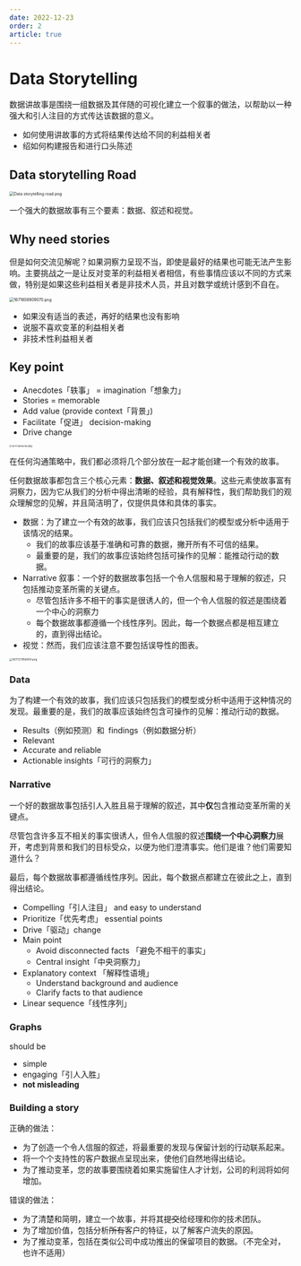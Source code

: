 ```yaml
---
date: 2022-12-23
order: 2
article: true
---
```


# Data Storytelling

数据讲故事是围绕一组数据及其伴随的可视化建立一个叙事的做法，以帮助以一种强大和引人注目的方式传达该数据的意义。

- 如何使用讲故事的方式将结果传达给不同的利益相关者
- 绍如何构建报告和进行口头陈述

<!-- more -->

## Data storytelling Road

<img src="https://pic.hanjiaming.com.cn/2022/12/23/5d97736d9d103.png" alt="Data storytelling road.png" style="zoom:50%;" />

一个强大的数据故事有三个要素：数据、叙述和视觉。

## Why need stories

但是如何交流见解呢？如果洞察力呈现不当，即使是最好的结果也可能无法产生影响。主要挑战之一是让反对变革的利益相关者相信，有些事情应该以不同的方式来做，特别是如果这些利益相关者是非技术人员，并且对数学或统计感到不自在。

<img src="https://pic.hanjiaming.com.cn/2022/12/23/8a333559161af.png" alt="1671808909070.png" style="zoom:50%;" />

- 如果没有适当的表述，再好的结果也没有影响
- 说服不喜欢变革的利益相关者
- 非技术性利益相关者

## Key point

- Anecdotes「轶事」 = imagination「想象力」
- Stories = memorable
- Add value (provide context「背景」)
- Facilitate「促进」 decision-making
- Drive change

<img src="https://pic.hanjiaming.com.cn/2022/12/23/d7ab776d4c84e.png" alt="1671728918749.png" style="zoom: 28%;" />

在任何沟通策略中，我们都必须将几个部分放在一起才能创建一个有效的故事。

任何数据故事都包含三个核心元素：**数据、叙述和视觉效果**。这些元素使故事富有洞察力，因为它从我们的分析中得出清晰的经验，具有解释性，我们帮助我们的观众理解您的见解，并且简洁明了，仅提供具体和具体的事实。

- 数据：为了建立一个有效的故事，我们应该只包括我们的模型或分析中适用于该情况的结果。
  - 我们的故事应该基于准确和可靠的数据，撇开所有不可信的结果。
  - 最重要的是，我们的故事应该始终包括可操作的见解：能推动行动的数据。
- Narrative 叙事：一个好的数据故事包括一个令人信服和易于理解的叙述，只包括推动变革所需的关键点。
  - 尽管包括许多不相干的事实是很诱人的，但一个令人信服的叙述是围绕着一个中心的洞察力
  - 每个数据故事都遵循一个线性序列。因此，每一个数据点都是相互建立的，直到得出结论。
- 视觉：然而，我们应该注意不要包括误导性的图表。

<img src="https://pic.hanjiaming.com.cn/2022/12/23/b697a5127c59e.png" alt="1671727956604.png" style="zoom: 33%;" />

### Data

为了构建一个有效的故事，我们应该只包括我们的模型或分析中适用于这种情况的发现。最重要的是，我们的故事应该始终包含可操作的见解：推动行动的数据。

- Results（例如预测）和 findings（例如数据分析）
- Relevant
- Accurate and reliable
- Actionable insights「可行的洞察力」

### Narrative

一个好的数据故事包括引人入胜且易于理解的叙述，其中**仅**包含推动变革所需的关键点。

尽管包含许多互不相关的事实很诱人，但令人信服的叙述**围绕一个中心洞察力**展开，考虑到背景和我们的目标受众，以便为他们澄清事实。他们是谁？他们需要知道什么？

最后，每个数据故事都遵循线性序列。因此，每个数据点都建立在彼此之上，直到得出结论。

- Compelling「引人注目」 and easy to understand
- Prioritize「优先考虑」 essential points
- Drive「驱动」change
- Main point
  - Avoid disconnected facts 「避免不相干的事实」
  - Central insight「中央洞察力」
- Explanatory context 「解释性语境」
  - Understand background and audience
  - Clarify facts to that audience
- Linear sequence「线性序列」

### Graphs 

should be

- simple
- engaging「引人入胜」
- **not misleading**

### Building a story

正确的做法：

- 为了创造一个令人信服的叙述，将最重要的发现与保留计划的行动联系起来。
- 将一个个支持性的客户数据点呈现出来，使他们自然地得出结论。
- 为了推动变革，您的故事要围绕着如果实施留住人才计划，公司的利润将如何增加。

错误的做法：

- 为了清楚和简明，建立一个故事，并将其~~提交~~给经理和你的技术团队。
- 为了增加价值，包括分析~~所有~~客户的特征，以了解客户流失的原因。
- 为了推动变革，包括在类似公司中成功推出的保留项目的数据。（不完全对，也许不适用）